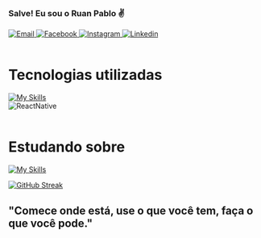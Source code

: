 ### Salve! Eu sou o Ruan Pablo ✌️

<div style={{display: 'flex', flex-direction: 'row'}}>
    <a href="mailto:ruangoio01@gmail.com">
        <img alt="Email" src="https://img.shields.io/badge/Gmail-D14836?style=for-the-badge&logo=gmail&logoColor=white"/>
     </a>
    <a href="https://www.facebook.com/ruan.gomesrocha.7/">
        <img alt="Facebook" src="https://img.shields.io/badge/Facebook-1877F2?style=for-the-badge&logo=facebook&logoColor=white"/>
    </a>
    <a href="https://www.instagram.com/fixruan">
        <img alt="Instagram" src="https://img.shields.io/badge/Instagram-E4405F?style=for-the-badge&logo=instagram&logoColor=white"/>
    </a>
    <a href="https://www.linkedin.com/in/ruan-pablo-gomes-rocha-8a4969236/">
        <img alt="Linkedin" src="https://img.shields.io/badge/LinkedIn-0077B5?style=for-the-badge&logo=linkedin&logoColor=white"/>
    </a>
</div>

</br>

# Tecnologias utilizadas
[![My Skills](https://skillicons.dev/icons?i=react,next,typescript,js,firebase,supabase,graphql,styledcomponents,sass,tailwind,html,css,jest,git,apollo,figma,vscode)](https://skillicons.dev)
<br/>
<img  align="center" alt="ReactNative" src="https://img.shields.io/badge/React_Native-20232A?style=for-the-badge&logo=react&logoColor=61DAFB"/>
<br/>
<br/>

# Estudando sobre
[![My Skills](https://skillicons.dev/icons?i=nodejs,express,prisma)](https://skillicons.dev)
<br/>

[![GitHub Streak](http://github-readme-streak-stats.herokuapp.com?user=FixRuan&theme=radical&date_format=M%20j%5B%2C%20Y%5D)](https://git.io/streak-stats)

## "Comece onde está, use o que você tem, faça o que você pode."
</br></br>

